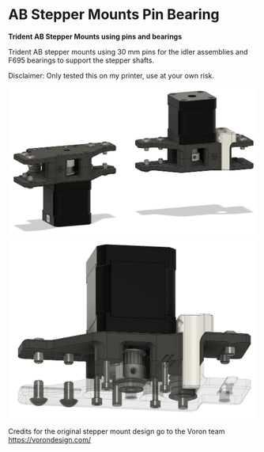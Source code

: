# AB Stepper Mounts Pin Bearing

**Trident AB Stepper Mounts using pins and bearings**

Trident AB stepper mounts using 30 mm pins for the idler assemblies and F695 bearings to support the stepper shafts.

Disclaimer: Only tested this on my printer, use at your own risk.

![](./images/AB_Mount_Pin_Bear_1.png)
![](./images/AB_Mount_Pin_Bear_2.png)

Credits for the original stepper mount design go to the Voron team 
https://vorondesign.com/
